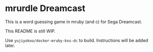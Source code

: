 # mrurdle Dreamcast

This is a word guessing game in mruby (and c) for Sega Dreamcast.

This README is still WIP.

Use `yujiyokoo/docker-mruby-kos-dc` to build. Instructions will be added later.
